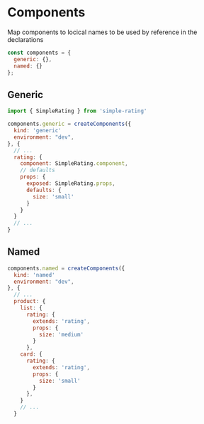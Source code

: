 # Components

Map components to locical names to be used by reference in the declarations

```js
const components = {
  generic: {},
  named: {}
};
```

## Generic

```js
import { SimpleRating } from 'simple-rating'

components.generic = createComponents({
  kind: 'generic'
  environment: "dev",
}, {
  // ...
  rating: {
    component: SimpleRating.component,
    // defaults
    props: {
      exposed: SimpleRating.props,
      defaults: {
        size: 'small'
      }
    }
  }
  // ...
}
```

## Named

```js
components.named = createComponents({
  kind: 'named'
  environment: "dev",
}, {
  // ...
  product: {
    list: {
      rating: {
        extends: 'rating',
        props: {
          size: 'medium'
        }
      },
    card: {
      rating: {
        extends: 'rating',
        props: {
          size: 'small'
        }
      },
    }
    // ...
  }
```
